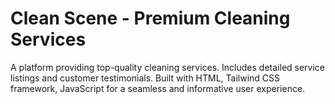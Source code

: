 # Clean Scene - Premium Cleaning Services
A platform providing top-quality cleaning services. Includes detailed service listings and customer testimonials. Built with HTML, Tailwind CSS framework, JavaScript for a seamless and informative user experience.
